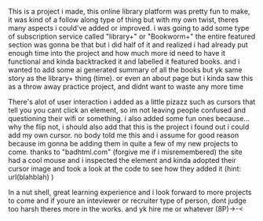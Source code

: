 This is a project i made, this online library platform was pretty fun to make, it was kind of a follow along type of thing but with my own twist, theres many aspects i could've added or improved. i was going to add some type of subscription service called "library+" or "Bookworm+" the entire featured section was gonna be that but i did half of it and realized i had already put enough time into the project and how much more id need to have it functional and kinda backtracked it and labelled it featured books.  and i wanted to add some ai generated summary of all the books but yk same story as the library+ thing (time).  or even an about page but i kinda saw this as a throw away practice project, and didnt want to waste any more time

There's alot of user interaction i added as a little pizazz such as cursors that tell you you cant click an element, so im not leaving people confused and questioning their wifi or something. i also added some fun ones because... why the flip not, i should also add that this is the project i found out i could add my own cursor. no body told me this and i assume for good reason because im gonna be adding them in quite a few of my new projects to come. thanks to "badhtml.com" (forgive me if i misremembered) the site had a cool mouse and i inspected the element and kinda adopted their cursor image and took a look at the code to see how they added it (hint: url(blahblah) )

In a nut shell, great learning experience and i look forward to more projects to come and if youre an inteviewer or recruiter type of person, dont judge too harsh theres more in the works. and yk hire me or whatever (8P)->-<
